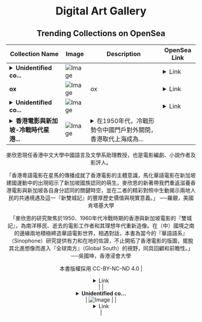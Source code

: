<div align="center">

# Digital Art Gallery

## Trending Collections on OpenSea

| Collection Name                       | Image                                                                                     | Description                       | OpenSea Link                                                                                          |
|---------------------------------------|-------------------------------------------------------------------------------------------|-----------------------------------|--------------------------------------------------------------------------------------------------------|
| **<details><summary>Unidentified co...</summary>Unidentified contract 5f86c39b-27db-40c7-9aaf-e61af7487f36</details>** | ![Image](https://i.seadn.io/s/raw/files/4e104055d0efa6a7476555699f52a8b9.gif?w=500&auto=format?w=200&auto=format) |  | <details><summary>Link</summary>[Unidentified contract 5f86c39b-27db-40c7-9aaf-e61af7487f36](https://opensea.io/collection/unidentified-contract-5f86c39b-27db-40c7-9aaf-e61a)</details> |
| **ox** | ![Image](https://i.seadn.io/s/raw/files/20f34543bc0393205191b05b682afb75.png?w=500&auto=format?w=200&auto=format) | ox | <details><summary>Link</summary>[ox](https://opensea.io/collection/ox-18)</details> |
| **<details><summary>Unidentified co...</summary>Unidentified contract ce1ca10b-0a91-4d30-9176-9047a9aee081</details>** | ![Image](https://i.seadn.io/s/raw/files/4e104055d0efa6a7476555699f52a8b9.gif?w=500&auto=format?w=200&auto=format) |  | <details><summary>Link</summary>[Unidentified contract ce1ca10b-0a91-4d30-9176-9047a9aee081](https://opensea.io/collection/unidentified-contract-ce1ca10b-0a91-4d30-9176-9047)</details> |
| **<details><summary>香港電影與新加坡-冷戰時代星港...</summary>香港電影與新加坡-冷戰時代星港文化連繫，1950–1965</details>** | ![Image](https://i.seadn.io/s/raw/files/70c4fe313241ff656e6ef59d46af7683.jpg?w=500&auto=format?w=200&auto=format) | <details><summary>在1950年代，冷戰形勢令中國門戶對外關閉，香港取代上海成為...</summary>在1950年代，冷戰形勢令中國門戶對外關閉，香港取代上海成為最重要的華文電影製作中心。新加坡與香港均位於竹幕中國之外，構築了「海外華人」的共同屬性。香港與星馬當時同為英國殖民地，兩地在政治及軍事體制上形成連帶；在文化上，星馬地區是那個年代香港電影及文藝作品最大的市場，冷戰時代的香港電影往往呈現出對於星馬地區猶如親屬般親密的「文化想像」，一條「電影文化環」就這樣把星港聯繫起來。本書採取文化史分析角度，兼具電影文本細讀，探討電懋（國泰）、光藝兩間片廠所製作的六部星馬題材電影，重新檢視這道星港電影文化環的形成和斷裂的先兆，以及香港電影的主體性如何透過他者的凝視而孵生。

麥欣恩現任香港中文大學中國語言及文學系助理教授，也是電影編劇、小說作者及影評人。

「香港粵語電影在星馬的傳播成就了香港電影的主體意識，馬化華語電影在新加坡建國運動中的出現昭示了新加坡國族認同的萌生。麥欣恩的新著帶我們重返滋養香港電影與新加坡各自身分認同的關鍵時空，並在二者的精彩對照中生動揭示兩地人民的共通境遇及這一『新雙城記』的豐厚歷史價值與現實意義。」 ──羅靚，美國肯塔基大學

「麥欣恩的研究聚焦於1950、1960年代冷戰時期的香港與新加坡電影的『雙城記』，為南洋移民、逝去的電影工作者和其理想年代重新造像。在（中）國境之南的邊緣兩地積極締造華語電影世界，相遇對話，本書為當今的『華語語系』（Sinophone）研究提供有力和在地的佐證，不止開拓了香港電影的版圖，擺脫其北進想像而進入『全球南方』（Global South）的視野，同具回顧和前瞻性。」 ──吳國坤，香港浸會大學

本書版權採用 CC-BY-NC-ND 4.0</details> | <details><summary>Link</summary>[香港電影與新加坡-冷戰時代星港文化連繫，1950–1965](https://opensea.io/collection/xiang-gang-dian-ying-yu-xin-jia-po-leng-zhan-shi-d)</details> |
| **<details><summary>Unidentified co...</summary>Unidentified contract 9319c9b2-0488-45b7-a01d-c6887ba286ff</details>** | ![Image](https://i.seadn.io/s/raw/files/4e104055d0efa6a7476555699f52a8b9.gif?w=500&auto=format?w=200&auto=format) |  | <details><summary>Link</summary>[Unidentified contract 9319c9b2-0488-45b7-a01d-c6887ba286ff](https://opensea.io/collection/unidentified-contract-9319c9b2-0488-45b7-a01d-c688)</details> |

</div>